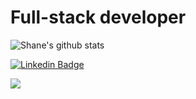 # Full-stack developer
![Shane's github stats](https://github-readme-stats.vercel.app/api?username=SLBendak&theme=nightowl&show_icons=true)

[![Linkedin Badge](https://img.shields.io/badge/-SLBendak-blue?style=flat-square&logo=Linkedin&logoColor=white&link=https://www.linkedin.com/in/slbendak/)](https://www.linkedin.com/in/slbendak/) 

![](https://komarev.com/ghpvc/?username=SLBendak&color=blueviolet)
<!--
**SLBendak/SLBendak** is a ✨ _special_ ✨ repository because its `README.md` (this file) appears on your GitHub profile.

Here are some ideas to get you started:

- 🔭 I’m currently working on ...
- 🌱 I’m currently learning ...
- 👯 I’m looking to collaborate on ...
- 🤔 I’m looking for help with ...
- 💬 Ask me about ...
- 📫 How to reach me: ...
- 😄 Pronouns: ...
- ⚡ Fun fact: ...
-->

